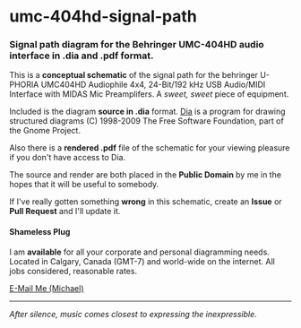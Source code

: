 # umc-404hd-signal-path
### Signal path diagram for the Behringer UMC-404HD audio interface in .dia and .pdf format.

This is a **conceptual schematic** of the signal path for the behringer U-PHORIA UMC404HD Audiophile 4x4, 24-Bit/192 kHz USB Audio/MIDI Interface with MIDAS Mic Preamplifers.  A _sweet, sweet_ piece of equipment.

Included is the diagram **source in .dia** format.  [Dia](https://wiki.gnome.org/Apps/Dia "Dia Wiki") is a program for drawing structured diagrams (C) 1998-2009 The Free Software Foundation, part of the Gnome Project.

Also there is a **rendered .pdf** file of the schematic for your viewing pleasure if you don't have access to Dia.

The source and render are both placed in the **Public Domain** by me in the hopes that it will be useful to somebody.

If I've really gotten something **wrong** in this schematic, create an **Issue** or **Pull Request** and I'll update it.

#### Shameless Plug

I am **available** for all your corporate and personal diagramming needs.  Located in Calgary, Canada (GMT-7) and world-wide on the internet.  All jobs considered, reasonable rates.

[E-Mail Me (Michael)](mailto:iam@mcnster.com "iam@mcnster.com (Michael)")

---

_After silence, music comes closest to expressing the inexpressible._
